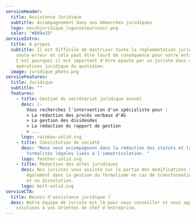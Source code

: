 ```yaml
---
serviceHeader:
  title: Assistance Juridique
  subtitle: Accompagnement dans vos démarches juridiques
  logo: necohjuridique_logocouleursnoir.png
  color: "#804e33"
serviceIntro:
  title: A propos
  subtitle: Il est difficile de maîtriser toute la réglementation juridique, une
    seule erreur et cela peut être lourd de conséquence pour votre entreprise.
    C'est pourquoi il est important d'être épaulé par un juriste dans vos
    opérations juridique du quotidien.
  image: juridique_photo.png
serviceFeatures:
  title: Juridique
  subtitle: ""
  features:
    - title: Gestion du secrétariat juridique annuel
      desc: |-
        Vous recherchez l'intervention d'un spécialiste pour :
        > La rédaction des procès verbaux d'AG
        > La gestion des dividendes
        > La rédaction du rapport de gestion 
        > ...
      logo: rainbow-solid.svg
    - title: Constitution de société
      desc: "Nous vous accompagnons dans la rédaction des statuts et la gestion des
        formalités légales liées à l'immatriculation. "
      logo: feather-solid.svg
    - title: Rédaction des actes juridiques
      desc: Nos juristes vous assiste sur la partie des modifications statutaires mais
        également dans la gestion du formalisme en cas de transformation, fusion
        et ou dissolution.
      logo: bolt-solid.svg
serviceCTA:
  title: Besoin d'assistance juridique ?
  desc: Notre équipe de juriste est là pour vous conseiller et vous apporter des
    solutions à vos attentes de chef d'entreprise.
---
```

